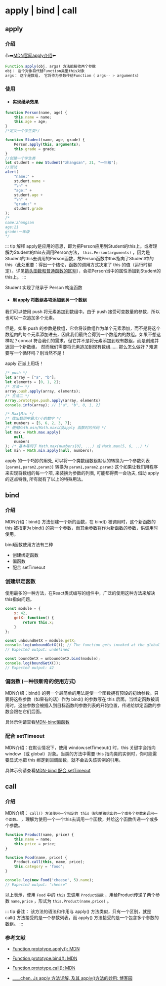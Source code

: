 # apply | bind | call

## apply

### 介绍

<p class="codepart-title"> 👍➡️<a href="https://developer.mozilla.org/zh-CN/docs/Web/JavaScript/Reference/Global_Objects/Function/apply" target = "_blank">MDN官网apply介绍</a>⬅️</p>

```js
Function.apply(obj, args) 方法能接收两个参数
obj： 这个对象将代替Function类里this对象
args： 这个是数组， 它将作为参数传给Function（ args-- > arguments）
```

### 使用

* <h4>实现继承效果</h4>

```js
function Person(name, age) {
    this.name = name;
    this.age = age;
}
/*定义一个学生类*/

function Student(name, age, grade) {
    Person.apply(this, arguments);
    this.grade = grade;
}
//创建一个学生类
let student = new Student("zhangsan", 21, "一年级");
//测试
alert(
    "name:" +
    student.name +
    "\n" +
    "age:" +
    student.age +
    "\n" +
    "grade:" +
    student.grade
);
/*
name:zhangsan
age:21
grade:一年级
*/
```

::: tip 解释
apply是应用的意思，即为把Person应用到Student的this上。或者理解为Student的this去调用Person方法， `this.Person(arguments)` ，因为是Student的this去调用的Person函数，故Person函数中this指向了Student中的this（此处重要：得出一个结论，函数的调用方式决定了  this  的值（运行时绑定）。详见[箭头函数和普通函数的区别](/guide/ArrowDifNomal.html#this)），会把Person当中的属性添加到Student的this上。
:::

Student 实现了继承于 Person 构造函数

* <h4>用 apply 将数组各项添加到另一个数组</h4>

我们可以使用 push 将元素追加到数组中。由于 push 接受可变数量的参数，所以也可以一次追加多个元素。

但是，如果 push 的参数是数组，它会将该数组作为单个元素添加，而不是将这个数组内的每个元素添加进去，因此我们最终会得到一个数组内的数组。如果不想这样呢？concat 符合我们的需求，但它并不是将元素添加到现有数组，而是创建并返回一个新数组。 然而我们需要将元素追加到现有数组...... 那么怎么做好？难道要写一个循环吗？别当然不是！

apply 正派上用场！

```js
/* push */
let array = ["a", "b"];
let elements = [0, 1, 2];
/* 方法一 */
array.push.apply(array, elements);
/* 方法二 */
Array.prototype.push.apply(array, elements)
console.info(array); // ["a", "b", 0, 1, 2]

/* Max|Min */
/* 找出数组中最大/小的数字 */
let numbers = [5, 6, 2, 3, 7];
/* 使用Math.min/Math.max以及apply 函数时的代码 */
let max = Math.max.apply(
    null,
    numbers
); /* 基本等同于 Math.max(numbers[0], ...) 或 Math.max(5, 6, ..) */
let min = Math.min.apply(null, numbers);
```

apply 的一个巧妙的用处, 可以将一个类数组数组默认的转换为一个参数列表 `[param1,param2,param3]` 转换为 `param1,param2,param3` 这个如果让我们用程序来实现将数组的每一个项, 来装换为参数的列表, 可能都得费一会功夫, 借助 apply 的这点特性, 所有就有了以上的特殊用法。

## bind

### 介绍

MDN介绍：bind() 方法创建一个新的函数，在 bind() 被调用时，这个新函数的 this 被指定为 bind() 的第一个参数，而其余参数将作为新函数的参数，供调用时使用。

bind函数使用方法有三种

* 创建绑定函数
* 偏函数
* 配合 setTimeout

### 创建绑定函数

使用最多的一种方法，在React类式编写的组件中，广泛的使用这种方法来解决this指向问题。

```js
const module = {
    x: 42,
    getX: function() {
        return this.x;
    }
};

const unboundGetX = module.getX;
console.log(unboundGetX()); // The function gets invoked at the global scope
// Expected output: undefined

const boundGetX = unboundGetX.bind(module);
console.log(boundGetX());
// Expected output: 42
```

### 偏函数 (一种很新奇的使用方式)

MDN介绍：bind() 的另一个最简单的用法是使一个函数拥有预设的初始参数。只要将这些参数（如果有的话）作为 bind() 的参数写在 this 后面。当绑定函数被调用时，这些参数会被插入到目标函数的参数列表的开始位置，传递给绑定函数的参数会跟在它们后面。

具体示例请查看[MDN-bind偏函数](https://developer.mozilla.org/zh-CN/docs/Web/JavaScript/Reference/Global_Objects/Function/bind#%E5%81%8F%E5%87%BD%E6%95%B0)

### 配合 setTimeout

MDN介绍：在默认情况下，使用 window.setTimeout() 时，this 关键字会指向 window（或 global）对象。当类的方法中需要 this 指向类的实例时，你可能需要显式地把 this 绑定到回调函数，就不会丢失该实例的引用。

具体示例请查看[MDN-bind 配合 setTimeout](https://developer.mozilla.org/zh-CN/docs/Web/JavaScript/Reference/Global_Objects/Function/bind#%E9%85%8D%E5%90%88_settimeout)

## call 

### 介绍

 MDN介绍： `call() 方法使用一个指定的 this 值和单独给出的一个或多个参数来调用一个函数。` ，理解为使用一个一个this去调用一个函数，并给这个函数传递一个或多个参数。

```js
function Product(name, price) {
    this.name = name;
    this.price = price;
}

function Food(name, price) {
    Product.call(this, name, price);
    this.category = 'food';
}

console.log(new Food('cheese', 5).name);
// Expected output: "cheese"
```

以上表示，使用 `Food` 中的 `this` 去调用 `Product函数` ，用给Product传递了两个参数 `name,price` ，形式为 `this.Product(name,price)` 。

::: tip
备注： 该方法的语法和作用与 apply() 方法类似，只有一个区别，就是 call() 方法接受的是一个参数列表，而 apply() 方法接受的是一个包含多个参数的数组。
:::

### 参考文献

* [Function.prototype.apply(): MDN](https://developer.mozilla.org/zh-CN/docs/Web/JavaScript/Reference/Global_Objects/Function/apply)

* [Function.prototype.bind(): MDN](https://developer.mozilla.org/zh-CN/docs/Web/JavaScript/Reference/Global_Objects/Function/bind)

* [Function.prototype.call(): MDN](https://developer.mozilla.org/zh-CN/docs/Web/JavaScript/Reference/Global_Objects/Function/call)

* [\_\_\_\_chen. Js apply 方法详解, 及其 apply()方法的妙用: 博客园](https://www.cnblogs.com/chenhuichao/p/8493095.html)

